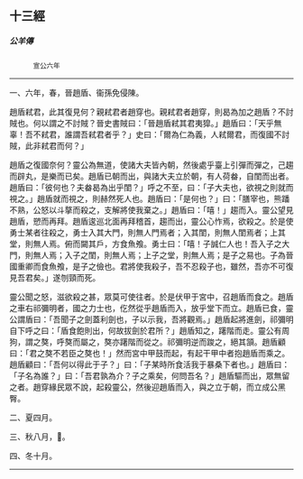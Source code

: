 

## 十三經

##### 公羊傳
　　　`宣公六年`

* * *

一、六年，春，晉趙盾、衞孫免侵陳。

趙盾弒君，此其復見何？親弒君者趙穿也。親弒君者趙穿，則曷為加之趙盾？不討賊也。何以謂之不討賊？晉史書賊曰：「晉趙盾弒其君夷獔。」趙盾曰：「天乎無辜！吾不弒君，誰謂吾弒君者乎？」史曰：「爾為仁為義，人弒爾君，而復國不討賊，此非弒君而何？」

趙盾之復國奈何？靈公為無道，使諸大夫皆內朝，然後處乎臺上引彈而彈之，己趨而辟丸，是樂而已矣。趙盾已朝而出，與諸大夫立於朝，有人荷畚，自閨而出者。趙盾曰：「彼何也？夫畚曷為出乎閨？」呼之不至，曰：「子大夫也，欲視之則就而視之。」趙盾就而視之，則赫然死人也。趙盾曰：「是何也？」曰：「膳宰也，熊蹯不熟，公怒以斗摮而殺之，支解將使我棄之。」趙盾曰：「嘻！」趨而入。靈公望見趙盾，愬而再拜。趙盾逡巡北面再拜稽首，趨而出，靈公心怍焉，欲殺之。於是使勇士某者往殺之，勇士入其大門，則無人門焉者；入其閨，則無人閨焉者；上其堂，則無人焉。俯而闚其戶，方食魚飧。勇士曰：「嘻！子誠仁人也！吾入子之大門，則無人焉；入子之閨，則無人焉；上子之堂，則無人焉；是子之易也。子為晉國重卿而食魚飧，是子之儉也。君將使我殺子，吾不忍殺子也，雖然，吾亦不可復見吾君矣。」遂刎頸而死。

靈公聞之怒，滋欲殺之甚，眾莫可使往者。於是伏甲于宮中，召趙盾而食之。趙盾之車右祁彌明者，國之力士也，仡然從乎趙盾而入，放乎堂下而立。趙盾已食，靈公謂盾曰：「吾聞子之劍蓋利劍也，子以示我，吾將觀焉。」趙盾起將進劍，祁彌明自下呼之曰：「盾食飽則出，何故拔劍於君所？」趙盾知之，躇階而走。靈公有周狗，謂之獒，呼獒而屬之，獒亦躇階而從之。祁彌明逆而踆之，絕其頷。趙盾顧曰：「君之獒不若臣之獒也！」然而宮中甲鼓而起，有起干甲中者抱趙盾而乘之。趙盾顧曰：「吾何以得此于子？」曰：「子某時所食活我于暴桑下者也。」趙盾曰：「子名為誰？」曰：「吾君孰為介？子之乘矣，何問吾名？」趙盾驅而出，眾無留之者。趙穿緣民眾不說，起殺靈公，然後迎趙盾而入，與之立于朝，而立成公黑臀。

二、夏四月。

三、秋八月，𧑄。

四、冬十月。

* * *

